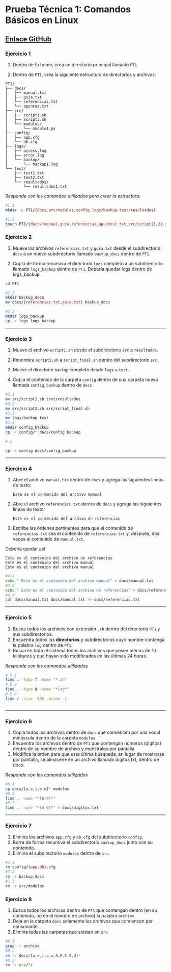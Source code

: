 # Prueba Técnica 1: Comandos Básicos en Linux

## [Enlace GitHub](https://classroom.github.com/a/eCikYF64)

### Ejercicio 1

1. Dentro de tu home, crea un directorio principal llamado `PT1`.
   
2. Dentro de `PT1`, crea la siguiente estructura de directorios y archivos:

```
PT1/
├── docs/
│   ├── manual.txt
│   ├── guia.txt
│   └── referencias.txt
│   └── apuntes.txt
├── src/
│   ├── script1.sh
│   ├── script2.sh
│   └── modulos/
│       └── modulo1.py
├── config/
│   ├── app.cfg
│   └── db.cfg
├── logs/
│   ├── access.log
│   ├── error.log
│   └── backup/
│       └── backup1.log
└── test/
    ├── test1.txt
    ├── test2.txt
    └── resultados/
        └── resultados1.txt
```

*Responde con los comandos utilizados para crear la estructura.*

```bash
#1.1
mkdir -p PT1/{docs,src/modulos,config,logs/backup,test/resultados}

#1.2
touch PT1/{docs/{manual,guia,referencias,apuntes}.txt,src/script{1,2}.sh,src/modulos/modulo1.py,config/{app,db}.cfg,logs/{access,error,backup/backup1}.log,test/{test1,test2,resultados/resultados1}.txt}

```

### Ejercicio 2

1. Mueve los archivos `referencias.txt` y `guia.txt` desde el subdirectorio `docs` a un nuevo subdirectorio llamado `backup_docs` dentro de `PT1`.

2. Copia de forma recursiva el directorio `logs` completo a un subdirectorio llamado `logs_backup` dentro de `PT1`. Debería quedar logs dentro de logs_backup


```bash
cd PT1

#2.2
mkdir backup_docs
mv docs/{referencias.txt,guia.txt} backup_docs

#2.3
mkdir logs_backup
cp -r logs logs_backup
```

---

### Ejercicio 3

1. Mueve el archivo `script1.sh` desde el subdirectorio `src` a `resultados`.

2. Renombra `script2.sh` a `script_final.sh` dentro del subdirectorio `src`.

3. Mueve el directorio `backup` completo desde `logs` a `test`.

4. Copia el contenido de la carpeta `config` dentro de una carpeta nueva llamada `config_backup` dentro de `docs`

```bash
#3.1
mv src/script1.sh test/resultados
#3.2
mv src/script2.sh src/script_final.sh
#3.3
mv logs/backup test
#3.4
mkdir config_backup
cp -r config/* docs/config backup

# o

cp -r config docs/config_backup
```

---

### Ejercicio 4

1. Abre el archivo `manual.txt` dentro de `docs` y agrega las siguientes líneas de texto:
   ```
   Este es el contenido del archivo manual
   ```
2. Abre el archivo `referencias.txt` dentro de `docs` y agrega las siguientes líneas de texto:
   ```
   Este es el contenido del archivo de referencias
   ```
3. Escribe las órdenes pertinentes para que el contenido de `referencias.txt` sea el contenido de `referencias.txt` y, después, dos veces el contenido de `manual.txt`.

Debería quedar así
```
Este es el contenido del archivo de referencias
Este es el contenido del archivo manual
Este es el contenido del archivo manual
```
```bash
#4.1
echo " Este es el contenido del archivo manual" > docs/manual.txt
#4.2
echo " Este es el contenido del archivo de referencias" > docs/referencias.txt
#4.3
cat docs/manual.txt docs/manual.txt >> docs/referencias.txt

```
---

### Ejercicio 5

1. Busca todos los archivos con extensión `.sh` dentro del directorio `PT1` y sus subdirectorios.
2. Encuentra todos los **directorios** y subdirectorios cuyo nombre contenga la palabra `log` dentro de `PT1`.
3. Busca en todo el sistema todos los archivos que pesen menos de 10 kilobytes y que hayan sido modificados en las últimas 24 horas.

*Responde con los comandos utilizados*

```bash
# 5.1
find . -type f -name "*.sh"
# 5.2
find . -type d -name "*log*"
# 5.3
find / -size -10k -mtime -1
  
```

---

### Ejercicio 6

1. Copia todos los archivos dentro de `docs` que comiencen por una vocal minúscula dentro de la carpeta `modulos` 
2. Encuentra los archivos dentro de `PT1` que contengan números (dígitos) dentro de su nombre de archivo y muéstralos por pantalla
3. Modifica la orden para que esta última búsqueda, en lugar de mostrarse por pantalla, se almacene en un archivo llamado digitos.txt, dentro de docs.

*Responde con los comandos utilizados*

```bash
#6.1
cp docs/{a,e,i,o,u}* modulos
#6.2
find . -name "*[0-9]*"
#6.3
find . -name "*[0-9]*" > docs/digitos.txt
```

---

### Ejercicio 7

1. Elimina los archivos `app.cfg` y `db.cfg` del subdirectorio `config`.
2. Borra de forma recursiva el subdirectorio `backup_docs` junto con su contenido.
3. Elimina el subdirectorio `modulos` dentro de `src`.


```bash
#7.1
rm config/{app,db}.cfg
#7.2
rm -r backup_docs
#7.3
rm -r src/modulos
```
### Ejercicio 8
1. Busca todos los archivos dentro de `PT1` que contengan dentro (en su contenido, no en el nombre de archivo) la palabra `archivo`
2. Deja en la carpeta `docs` solamente los archivos que comiencen por consonante.
3. Elimina todas las carpetas que existan en `src`

```bash
#8.1
grep -r archivo
#8.2
rm -r docs/{a,e,i,o,u,A,E,I,O,U}*
#8.3
rm -r src/*/
```